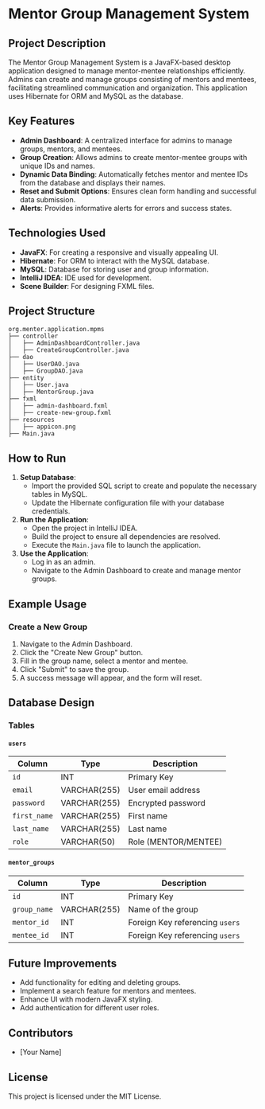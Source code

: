 # Mentor Group Management System

## Project Description
The Mentor Group Management System is a JavaFX-based desktop application designed to manage mentor-mentee relationships efficiently. Admins can create and manage groups consisting of mentors and mentees, facilitating streamlined communication and organization. This application uses Hibernate for ORM and MySQL as the database.

## Key Features
- **Admin Dashboard**: A centralized interface for admins to manage groups, mentors, and mentees.
- **Group Creation**: Allows admins to create mentor-mentee groups with unique IDs and names.
- **Dynamic Data Binding**: Automatically fetches mentor and mentee IDs from the database and displays their names.
- **Reset and Submit Options**: Ensures clean form handling and successful data submission.
- **Alerts**: Provides informative alerts for errors and success states.

## Technologies Used
- **JavaFX**: For creating a responsive and visually appealing UI.
- **Hibernate**: For ORM to interact with the MySQL database.
- **MySQL**: Database for storing user and group information.
- **IntelliJ IDEA**: IDE used for development.
- **Scene Builder**: For designing FXML files.

## Project Structure
```
org.menter.application.mpms
├── controller
│   ├── AdminDashboardController.java
│   ├── CreateGroupController.java
├── dao
│   ├── UserDAO.java
│   ├── GroupDAO.java
├── entity
│   ├── User.java
│   ├── MentorGroup.java
├── fxml
│   ├── admin-dashboard.fxml
│   ├── create-new-group.fxml
├── resources
│   ├── appicon.png
├── Main.java
```

## How to Run
1. **Setup Database**:
   - Import the provided SQL script to create and populate the necessary tables in MySQL.
   - Update the Hibernate configuration file with your database credentials.
2. **Run the Application**:
   - Open the project in IntelliJ IDEA.
   - Build the project to ensure all dependencies are resolved.
   - Execute the `Main.java` file to launch the application.
3. **Use the Application**:
   - Log in as an admin.
   - Navigate to the Admin Dashboard to create and manage mentor groups.

## Example Usage
### Create a New Group
1. Navigate to the Admin Dashboard.
2. Click the "Create New Group" button.
3. Fill in the group name, select a mentor and mentee.
4. Click "Submit" to save the group.
5. A success message will appear, and the form will reset.

## Database Design
### Tables
#### `users`
| Column     | Type         | Description         |
|------------|--------------|---------------------|
| `id`       | INT          | Primary Key         |
| `email`    | VARCHAR(255) | User email address  |
| `password` | VARCHAR(255) | Encrypted password  |
| `first_name` | VARCHAR(255)| First name          |
| `last_name` | VARCHAR(255) | Last name           |
| `role`     | VARCHAR(50)  | Role (MENTOR/MENTEE)|

#### `mentor_groups`
| Column       | Type         | Description                   |
|--------------|--------------|-------------------------------|
| `id`         | INT          | Primary Key                   |
| `group_name` | VARCHAR(255) | Name of the group             |
| `mentor_id`  | INT          | Foreign Key referencing `users`|
| `mentee_id`  | INT          | Foreign Key referencing `users`|

## Future Improvements
- Add functionality for editing and deleting groups.
- Implement a search feature for mentors and mentees.
- Enhance UI with modern JavaFX styling.
- Add authentication for different user roles.

## Contributors
- [Your Name]

## License
This project is licensed under the MIT License.



